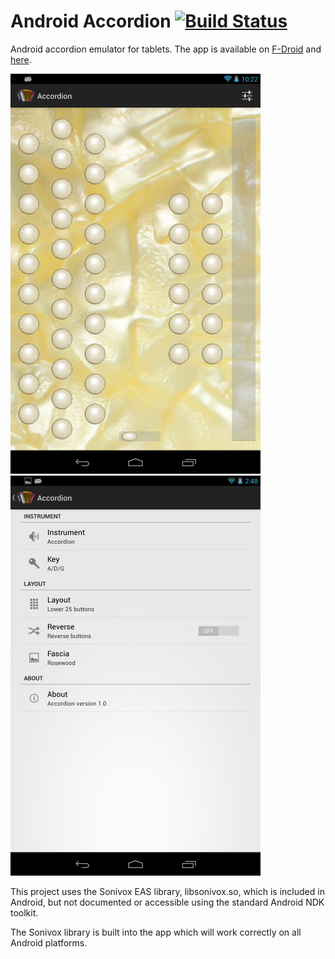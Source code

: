 # Android Accordion [![Build Status](https://travis-ci.org/billthefarmer/accordion.svg?branch=master)](https://travis-ci.org/billthefarmer/accordion)

Android accordion emulator for tablets. The app is available on
[F-Droid](https://f-droid.org/repository/browse/?fdid=org.billthefarmer.accordion)
and [here](https://github.com/billthefarmer/accordion/releases).

![](https://github.com/billthefarmer/billthefarmer.github.io/raw/master/images/Accordion.png)
&nbsp;
![](https://github.com/billthefarmer/billthefarmer.github.io/raw/master/images/Accordion-settings.png)

This project uses the Sonivox EAS library, libsonivox.so, which is
included in Android, but not documented or accessible using the
standard Android NDK toolkit.

The Sonivox library is built into the app which will work correctly on
all Android platforms.
